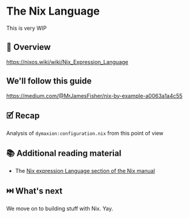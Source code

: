 # The Nix Language

This is very WIP

## 📖 Overview

https://nixos.wiki/wiki/Nix_Expression_Language

## We'll follow this guide

https://medium.com/@MrJamesFisher/nix-by-example-a0063a1a4c55


## 🗹 Recap


Analysis of `dymaxion:configuration.nix` from this point of view


## 📚 Additional reading material

* The [Nix expression Language section of the Nix manual]

## ⏭️ What's next

We move on to building stuff with Nix. Yay.


<!-- in-line links -->
[Nix Manual]: https://nixos.org/nix/manual/
[Nix Expression Language section of the Nix manual]: https://nixos.org/nix/manual/#ch-expression-language
